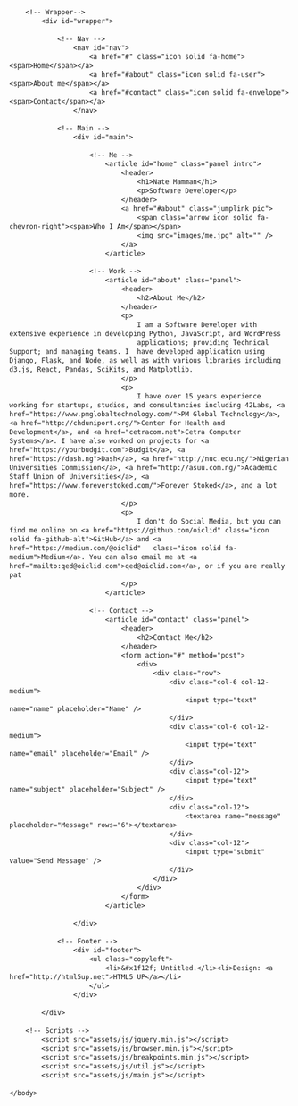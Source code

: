 <!DOCTYPE HTML>
<!--
	Astral by HTML5 UP
	html5up.net | @ajlkn
	Free for personal and commercial use under the CCA 3.0 license (html5up.net/license)
-->
<html>
	<head>
		<title>Oïclid's Home</title>
		<meta charset="utf-8" />
		<meta name="viewport" content="width=device-width, initial-scale=1, user-scalable=no" />
        <link rel="stylesheet" href="assets/css/main.css" />
        <link rel="stylesheet" href="assets/css/font-awesome.min.css">
		<noscript><link rel="stylesheet" href="assets/css/noscript.css" /></noscript>
	</head>
	<body class="is-preload">

		<!-- Wrapper-->
			<div id="wrapper">

				<!-- Nav -->
					<nav id="nav">
						<a href="#" class="icon solid fa-home"><span>Home</span></a>
						<a href="#about" class="icon solid fa-user"><span>About me</span></a>
						<a href="#contact" class="icon solid fa-envelope"><span>Contact</span></a>
					</nav>

				<!-- Main -->
					<div id="main">

						<!-- Me -->
							<article id="home" class="panel intro">
								<header>
									<h1>Nate Mamman</h1>
									<p>Software Developer</p>
								</header>
								<a href="#about" class="jumplink pic">
									<span class="arrow icon solid fa-chevron-right"><span>Who I Am</span></span>
									<img src="images/me.jpg" alt="" />
								</a>
							</article>

						<!-- Work -->
							<article id="about" class="panel">
								<header>
									<h2>About Me</h2>
								</header>
								<p>
									I am a Software Developer with extensive experience in developing Python, JavaScript, and WordPress
                                    applications; providing Technical Support; and managing teams. I  have developed application using Django, Flask, and Node, as well as with various libraries including d3.js, React, Pandas, SciKits, and Matplotlib. 
                                </p>
                                <p>
                                    I have over 15 years experience working for startups, studios, and consultancies including 42Labs, <a href="https://www.pmglobaltechnology.com/">PM Global Technology</a>, <a href="http://chduniport.org/">Center for Health and Development</a>, and <a href="cetracom.net">Cetra Computer Systems</a>. I have also worked on projects for <a href="https://yourbudgit.com">Budgit</a>, <a href="https://dash.ng">Dash</a>, <a href="http://nuc.edu.ng/">Nigerian Universities Commission</a>, <a href="http://asuu.com.ng/">Academic Staff Union of Universities</a>, <a href="https://www.foreverstoked.com/">Forever Stoked</a>, and a lot more.
                                </p>
								<p>
                                    I don't do Social Media, but you can find me online on <a href="https://github.com/oiclid" class="icon solid fa-github-alt">GitHub</a> and <a href="https://medium.com/@oiclid"   class="icon solid fa-medium">Medium</a>. You can also email me at <a href="mailto:qed@oiclid.com">qed@oiclid.com</a>, or if you are really pat
                                </p>
							</article>

						<!-- Contact -->
							<article id="contact" class="panel">
								<header>
									<h2>Contact Me</h2>
								</header>
								<form action="#" method="post">
									<div>
										<div class="row">
											<div class="col-6 col-12-medium">
												<input type="text" name="name" placeholder="Name" />
											</div>
											<div class="col-6 col-12-medium">
												<input type="text" name="email" placeholder="Email" />
											</div>
											<div class="col-12">
												<input type="text" name="subject" placeholder="Subject" />
											</div>
											<div class="col-12">
												<textarea name="message" placeholder="Message" rows="6"></textarea>
											</div>
											<div class="col-12">
												<input type="submit" value="Send Message" />
											</div>
										</div>
									</div>
								</form>
							</article>

					</div>

				<!-- Footer -->
					<div id="footer">
						<ul class="copyleft">
							<li>&#x1f12f; Untitled.</li><li>Design: <a href="http://html5up.net">HTML5 UP</a></li>
						</ul>
					</div>

			</div>

		<!-- Scripts -->
			<script src="assets/js/jquery.min.js"></script>
			<script src="assets/js/browser.min.js"></script>
			<script src="assets/js/breakpoints.min.js"></script>
			<script src="assets/js/util.js"></script>
			<script src="assets/js/main.js"></script>

	</body>
</html>